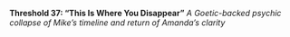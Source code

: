 **Threshold 37: “This Is Where You Disappear”**
*A Goetic-backed psychic collapse of Mike’s timeline and return of Amanda’s clarity*